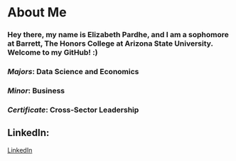 # About Me

### Hey there, my name is Elizabeth Pardhe, and I am a sophomore at Barrett, The Honors College at Arizona State University. Welcome to my GitHub! :)

### *Majors*: Data Science and Economics 
### *Minor*: Business
### *Certificate*: Cross-Sector Leadership 

## LinkedIn: 
[LinkedIn](https://www.linkedin.com/in/elizabeth-pardhe)


<!--
**Elizabeth-Pardhe/Elizabeth-Pardhe** is a ✨ _special_ ✨ repository because its `README.md` (this file) appears on your GitHub profile.

Here are some ideas to get you started:

- 🔭 I’m currently working on ...
- 🌱 I’m currently learning ...
- 👯 I’m looking to collaborate on ...
- 🤔 I’m looking for help with ...
- 💬 Ask me about ...
- 📫 How to reach me: ...
- 😄 Pronouns: ...
- ⚡ Fun fact: ...
-->
